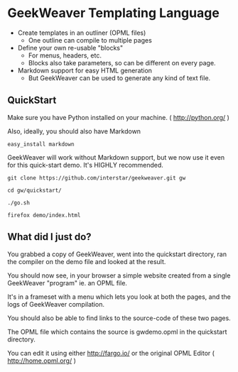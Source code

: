 GeekWeaver Templating Language
==============================


* Create templates in an outliner (OPML files)
  * One outline can compile to multiple pages
* Define your own re-usable "blocks" 
  * For menus, headers, etc.
  * Blocks also take parameters, so can be different on every page.
* Markdown support for easy HTML generation 
  * But GeekWeaver can be used to generate any kind of text file.



QuickStart 
----------
Make sure you have Python installed on your machine. ( http://python.org/ )

Also, ideally, you should also have Markdown

    easy_install markdown

GeekWeaver will work without Markdown support, but we now use it even for this quick-start demo. It's HIGHLY recommended.

    git clone https://github.com/interstar/geekweaver.git gw
    
    cd gw/quickstart/
    
    ./go.sh
    
    firefox demo/index.html
    

What did I just do?
-------------------
You grabbed a copy of GeekWeaver, went into the quickstart directory, ran the compiler on the demo file and looked at 
the result.

You should now see, in your browser a simple website created from a single GeekWeaver "program" ie. an OPML file.

It's in a frameset with a menu which lets you look at both the pages, and the logs of GeekWeaver compilation. 

You should also be able to find links to the source-code of these two pages.

The OPML file which contains the source is gwdemo.opml in the quickstart directory.

You can edit it using either http://fargo.io/ or the original OPML Editor ( http://home.opml.org/ )


